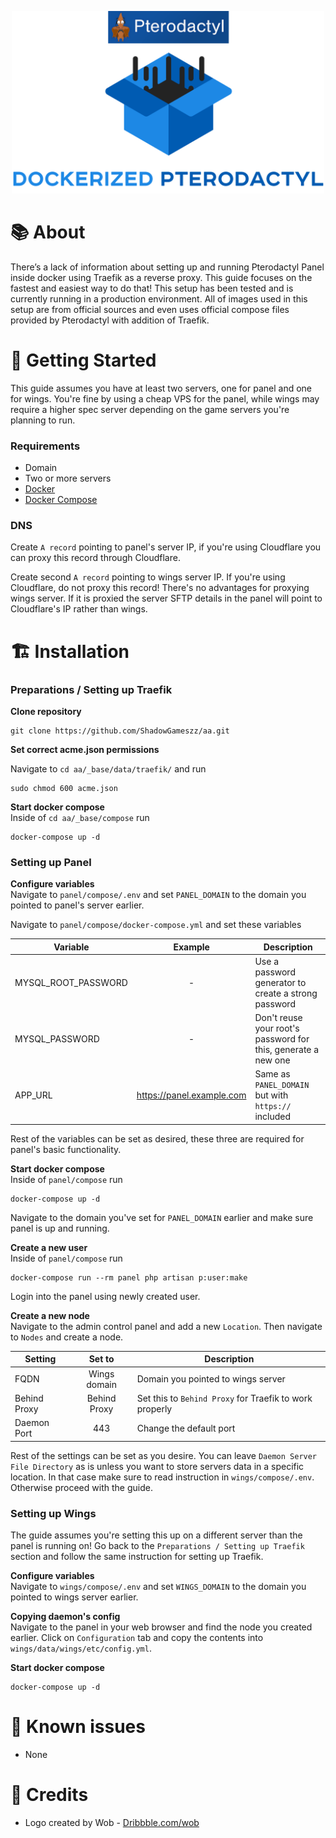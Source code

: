 <p align="center">
  <img width="500" src="https://raw.githubusercontent.com/BeefBytes/Assets/master/Other/container_illustration/v2/dockerized_pterodactyl.png">
</p>

# 📚 About
There’s a lack of information about setting up and running Pterodactyl Panel inside docker using Traefik as a reverse proxy. This guide focuses on the fastest and easiest way to do that! This setup has been tested and is currently running in a production environment. All of images used in this setup are from official sources and even uses official compose files provided by Pterodactyl with addition of Traefik.

# 🧰 Getting Started
This guide assumes you have at least two servers, one for panel and one for wings. You're fine by using a cheap VPS for the panel, while wings may require a higher spec server depending on the game servers you're planning to run.

### Requirements
- Domain
- Two or more servers
- [Docker](https://docs.docker.com/engine/install/ubuntu/)
- [Docker Compose](https://docs.docker.com/compose/install/)

### DNS
Create `A record` pointing to panel's server IP, if you're using Cloudflare you can proxy this record through Cloudflare.

Create second `A record` pointing to wings server IP. If you're using Cloudflare, do not proxy this record! There's no advantages for proxying wings server. If it is proxied the server SFTP details in the panel will point to Cloudflare's IP rather than wings.

# 🏗️ Installation

### Preparations / Setting up Traefik
<b>Clone repository</b><br />
```
git clone https://github.com/ShadowGameszz/aa.git
```

<b>Set correct acme.json permissions</b><br />

Navigate to `cd aa/_base/data/traefik/` and run
```
sudo chmod 600 acme.json
```

<b>Start docker compose</b><br />
Inside of `cd aa/_base/compose` run
 ```
docker-compose up -d
 ```

### Setting up Panel

<b>Configure variables</b><br />
Navigate to `panel/compose/.env` and set `PANEL_DOMAIN` to the domain you pointed to panel's server earlier.

Navigate to `panel/compose/docker-compose.yml` and set these variables


| Variable | Example | Description |
|-|:-:|-|
| MYSQL_ROOT_PASSWORD | - | Use a password generator to create a strong password |
| MYSQL_PASSWORD | - | Don't reuse your root's password for this, generate a new one |
| APP_URL | https://panel.example.com | Same as `PANEL_DOMAIN` but with `https://` included|

Rest of the variables can be set as desired, these three are required for panel's basic functionality.

<b>Start docker compose</b><br />
Inside of `panel/compose` run
 ```
docker-compose up -d
 ```
Navigate to the domain you've set for `PANEL_DOMAIN` earlier and make sure panel is up and running.

<b>Create a new user</b><br />
Inside of `panel/compose` run
 ```
docker-compose run --rm panel php artisan p:user:make
 ```
Login into the panel using newly created user.

<b>Create a new node</b><br />
Navigate to the admin control panel and add a new `Location`. Then navigate to `Nodes` and create a node.

| Setting | Set to | Description |
|-|:-:|-|
| FQDN | Wings domain | Domain you pointed to wings server|
| Behind Proxy | Behind Proxy | Set this to `Behind Proxy` for Traefik to work properly|
| Daemon Port | 443 | Change the default port |

Rest of the settings can be set as you desire. You can leave `Daemon Server File Directory` as is unless you want to store servers data in a specific location. In that case make sure to read instruction in `wings/compose/.env`. Otherwise proceed with the guide.

### Setting up Wings
The guide assumes you're setting this up on a different server than the panel is running on!
Go back to the `Preparations / Setting up Traefik` section and follow the same instruction for setting up Traefik.

<b>Configure variables</b><br />
Navigate to `wings/compose/.env` and set `WINGS_DOMAIN` to the domain you pointed to wings server earlier.

<b>Copying daemon's config</b><br />
Navigate to the panel in your web browser and find the node you created earlier. Click on `Configuration` tab and copy the contents into `wings/data/wings/etc/config.yml`.

<b>Start docker compose</b><br />
 ```
docker-compose up -d
 ```

# 🐛 Known issues
- None

# 📜 Credits
- Logo created by Wob - [Dribbble.com/wob](https://dribbble.com/wob)
